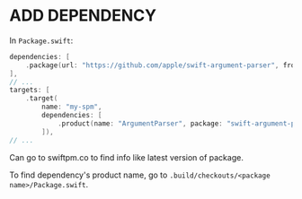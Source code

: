# ADD DEPENDENCY

In `Package.swift`:

```swift
dependencies: [
    .package(url: "https://github.com/apple/swift-argument-parser", from: "0.4.3"),
],
// ...
targets: [
    .target(
        name: "my-spm",
        dependencies: [
            .product(name: "ArgumentParser", package: "swift-argument-parser")
        ]),
// ...
```

Can go to swiftpm.co to find info like latest version of package.

To find dependency's product name, go to `.build/checkouts/<package name>/Package.swift`.
